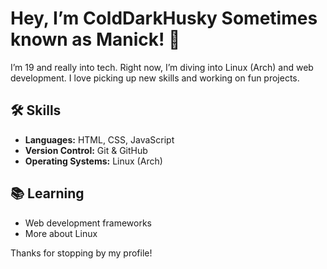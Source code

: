 # Hey, I’m ColdDarkHusky Sometimes known as Manick! 👋

I’m 19 and really into tech. Right now, I’m diving into Linux (Arch) and web development. I love picking up new skills and working on fun projects.

## 🛠️ Skills
- **Languages:** HTML, CSS, JavaScript
- **Version Control:** Git & GitHub
- **Operating Systems:** Linux (Arch)

## 📚 Learning
- Web development frameworks
- More about Linux

Thanks for stopping by my profile!
